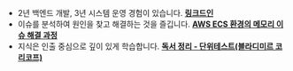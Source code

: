 * 2년 백엔드 개발, 3년 시스템 운영 경험이 있습니다.  **[링크드인](https://www.linkedin.com/in/mj-bae/)**
* 이슈를 분석하여 원인을 찾고 해결하는 것을 즐깁니다. **[AWS ECS 환경의 메모리 이슈 해결 과정](https://studynote.oopy.io/trouble-shooting/memory-leak)**
* 지식은 인출 중심으로 깊이 있게 학습합니다. **[독서 정리 - 단위테스트(블라디미르 코리코프)](https://studynote.oopy.io/books/17)**
